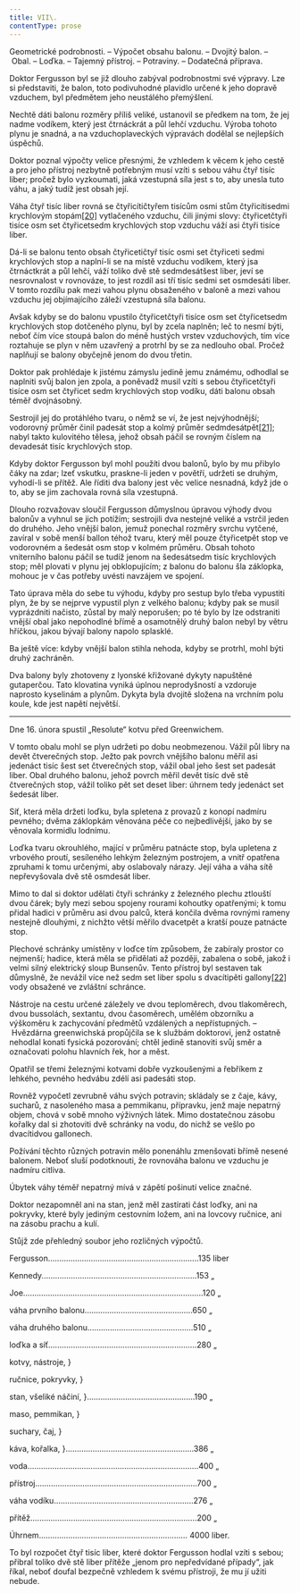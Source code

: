 ```yaml
---
title: VII\.
contentType: prose
---
```


<section>

Geometrické podrobnosti. – Výpočet obsahu balonu. – Dvojitý balon. – Obal. – Loďka. – Tajemný přístroj. – Potraviny. – Dodatečná příprava.

Doktor Fergusson byl se již dlouho zabýval podrobnostmi své výpravy. Lze si představiti, že balon, toto podivuhodné plavidlo určené k jeho dopravě vzduchem, byl předmětem jeho neustálého přemýšlení.

Nechtě dáti balonu rozměry příliš veliké, ustanovil se předkem na tom, že jej nadme vodíkem, který jest čtrnáckrát a půl lehčí vzduchu. Výroba tohoto plynu je snadná, a na vzduchoplaveckých výpravách dodělal se nejlepších úspěchů.

Doktor poznal výpočty velice přesnými, že vzhledem k věcem k jeho cestě a pro jeho přístroj nezbytně potřebným musí vzíti s sebou váhu čtyř tisíc liber; pročež bylo vyzkoumati, jaká vzestupná síla jest s to, aby unesla tuto váhu, a jaký tudíž jest obsah její.

Váha čtyř tisíc liber rovná se čtyřicítičtyřem tisícům osmi stům čtyřicítisedmi krychlovým stopám[\[20\]](./resources/undefined) vytlačeného vzduchu, čili jinými slovy: čtyřicetčtyři tisíce osm set čtyřicetsedm krychlových stop vzduchu váží asi čtyři tisíce liber.

Dá-li se balonu tento obsah čtyřicetičtyř tisíc osmi set čtyřiceti sedmi krychlových stop a naplní-li se na místě vzduchu vodíkem, který jsa čtrnáctkrát a půl lehčí, váží toliko dvě stě sedmdesátšest liber, jeví se nesrovnalost v rovnováze, to jest rozdíl asi tří tisíc sedmi set osmdesáti liber. V tomto rozdílu pak mezi vahou plynu obsaženého v baloně a mezi vahou vzduchu jej objímajícího záleží vzestupná síla balonu.

Avšak kdyby se do balonu vpustilo čtyřicetčtyři tisíce osm set čtyřicetsedm krychlových stop dotčeného plynu, byl by zcela naplněn; leč to nesmí býti, neboť čím více stoupá balon do méně hustých vrstev vzduchových, tím více roztahuje se plyn v něm uzavřený a protrhl by se za nedlouho obal. Pročež naplňují se balony obyčejně jenom do dvou třetin.

Doktor pak prohlédaje k jistému zámyslu jedině jemu známému, odhodlal se naplniti svůj balon jen zpola, a poněvadž musil vzíti s sebou čtyřicetčtyři tisíce osm set čtyřicet sedm krychlových stop vodíku, dáti balonu obsah téměř dvojnásobný.

Sestrojil jej do protáhlého tvaru, o němž se ví, že jest nejvýhodnější; vodorovný průměr činil padesát stop a kolmý průměr sedmdesátpět[\[21\]](./resources/undefined); nabyl takto kulovitého tělesa, jehož obsah páčil se rovným číslem na devadesát tisíc krychlových stop.

Kdyby doktor Fergusson byl mohl použíti dvou balonů, bylo by mu přibylo čáky na zdar; lzeť vskutku, praskne-li jeden v povětří, udržeti se druhým, vyhodí-li se přítěž. Ale říditi dva balony jest věc velice nesnadná, když jde o to, aby se jim zachovala rovná síla vzestupná.

Dlouho rozvažovav sloučil Fergusson důmyslnou úpravou výhody dvou balonův a vyhnul se jich potížím; sestrojili dva nestejné veliké a vstrčil jeden do druhého. Jeho vnější balon, jemuž ponechal rozměry svrchu vytčené, zavíral v sobě menší ballon téhož tvaru, který měl pouze čtyřicetpět stop ve vodorovném a šedesát osm stop v kolmém průměru. Obsah tohoto vniterního balonu páčil se tudíž jenom na šedesátsedm tisíc krychlových stop; měl plovati v plynu jej obklopujícím; z balonu do balonu šla záklopka, mohouc je v čas potřeby uvésti navzájem ve spojení.

Tato úprava měla do sebe tu výhodu, kdyby pro sestup bylo třeba vypustiti plyn, že by se nejprve vypustil plyn z velkého balonu; kdyby pak se musil vyprázdniti načisto, zůstal by malý neporušen; po té bylo by lze odstraniti vnější obal jako nepohodlné břímě a osamotnělý druhý balon nebyl by větru hříčkou, jakou bývají balony napolo splasklé.

Ba ještě více: kdyby vnější balon stihla nehoda, kdyby se protrhl, mohl býti druhý zachráněn.

Dva balony byly zhotoveny z lyonské křižované dykyty napuštěné gutaperčou. Tato klovatina vyniká úplnou neprodyšností a vzdoruje naprosto kyselinám a plynům. Dykyta byla dvojitě složena na vrchním polu koule, kde jest napětí největší.

* * *

Dne 16. února spustil „Resolute“ kotvu před Greenwichem.

V tomto obalu mohl se plyn udržeti po dobu neobmezenou. Vážil půl libry na devět čtverečných stop. Ježto pak povrch vnějšího balonu měřil asi jedenáct tisíc šest set čtverečných stop, vážil obal jeho šest set padesát liber. Obal druhého balonu, jehož povrch měřil devět tisíc dvě stě čtverečných stop, vážil toliko pět set deset liber: úhrnem tedy jedenáct set šedesát liber.

Síť, která měla držeti loďku, byla spletena z provazů z konopí nadmíru pevného; dvěma záklopkám věnována péče co nejbedlivější, jako by se věnovala kormidlu lodnímu.

Loďka tvaru okrouhlého, mající v průměru patnácte stop, byla upletena z vrbového proutí, sesíleného lehkým železným postrojem, a vnitř opatřena zpruhami k tomu určenými, aby oslabovaly nárazy. Její váha a váha sítě nepřevyšovala dvě stě osmdesát liber.

Mimo to dal si doktor udělati čtyři schránky z železného plechu ztlouští dvou čárek; byly mezi sebou spojeny rourami kohoutky opatřenými; k tomu přidal hadici v průměru asi dvou palců, která končila dvěma rovnými rameny nestejně dlouhými, z nichžto větší měřilo dvacetpět a kratší pouze patnácte stop.

Plechové schránky umístěny v loďce tím způsobem, že zabíraly prostor co nejmenší; hadice, která měla se přidělati až později, zabalena o sobě, jakož i velmi silný elektrický sloup Bunsenův. Tento přístroj byl sestaven tak důmyslně, že nevážil více než sedm set liber spolu s dvacítipěti gallony[\[22\]](./resources/undefined) vody obsažené ve zvláštní schránce.

Nástroje na cestu určené záležely ve dvou teploměrech, dvou tlakoměrech, dvou bussolách, sextantu, dvou časoměrech, umělém obzorníku a výškoměru k zachycování předmětů vzdálených a nepřístupných. – Hvězdárna greenwichská propůjčila se k službám doktorovi, jenž ostatně nehodlal konati fysická pozorování; chtěl jedině stanoviti svůj směr a označovati polohu hlavních řek, hor a měst.

Opatřil se třemi železnými kotvami dobře vyzkoušenými a řebříkem z lehkého, pevného hedvábu zdélí asi padesáti stop.

Rovněž vypočetl zevrubně váhu svých potravin; skládaly se z čaje, kávy, sucharů, z nasoleného masa a pemmikanu, přípravku, jenž maje nepatrný objem, chová v sobě mnoho výživných látek. Mimo dostatečnou zásobu kořalky dal si zhotoviti dvě schránky na vodu, do nichž se vešlo po dvacítidvou gallonech.

Požívání těchto různých potravin mělo ponenáhlu zmenšovati břímě nesené balonem. Neboť sluší podotknouti, že rovnováha balonu ve vzduchu je nadmíru citliva.

Úbytek váhy téměř nepatrný mívá v zápětí pošinutí velice značné.

Doktor nezapomněl ani na stan, jenž měl zastírati část loďky, ani na pokryvky, které byly jediným cestovním ložem, ani na lovcovy ručnice, ani na zásobu prachu a kulí.

Stůjž zde přehledný soubor jeho rozličných výpočtů.

</section>

<section>

Fergusson...................................................................135 liber

Kennedy.....................................................................153 „

Joe................................................................................120 „

váha prvního balonu................................................650 „

váha druhého balonu...............................................510 „

loďka a síť..................................................................280 „

kotvy, nástroje, }

ručnice, pokryvky, }

stan, všeliké náčiní, }................................................190 „

maso, pemmikan, }

suchary, čaj, }

káva, kořalka, }.........................................................386 „

voda............................................................................400 „

přístroj........................................................................700 „

váha vodíku..............................................................276 „

přítěž..........................................................................200 „

</section>

<section>

Úhrnem.................................................................. 4000 liber.

</section>

<section>

To byl rozpočet čtyř tisíc liber, které doktor Fergusson hodlal vzíti s sebou; přibral toliko dvě stě liber přítěže „jenom pro nepředvídané případy“, jak říkal, neboť doufal bezpečně vzhledem k svému přístroji, že mu jí užiti nebude.

</section>
